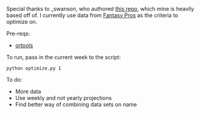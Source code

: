 Special thanks to _swanson, who authored [this repo](https://github.com/swanson/degenerate), which mine is heavily based off of. I currently use data from [Fantasy Pros](http://www.fantasypros.com/) as the criteria to optimize on.

Pre-reqs:

* [ortools](https://developers.google.com/optimization/installing?hl=en)

To run, pass in the current week to the script:
<pre><code>python optimize.py 1</pre></code>

To do:

* More data
* Use weekly and not yearly projections
* Find better way of combining data sets on name



	

